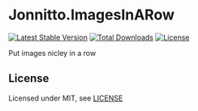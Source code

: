 Jonnitto.ImagesInARow
=====================

[![Latest Stable Version](https://poser.pugx.org/jonnitto/imagesinarow/v/stable)](https://packagist.org/packages/jonnitto/imagesinarow)
[![Total Downloads](https://poser.pugx.org/jonnitto/imagesinarow/downloads)](https://packagist.org/packages/jonnitto/imagesinarow)
[![License](https://poser.pugx.org/jonnitto/imagesinarow/license)](https://packagist.org/packages/jonnitto/imagesinarow)


Put images nicley in a row

License
-------

Licensed under MIT, see [LICENSE](LICENSE)
